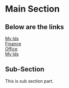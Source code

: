 # Main Section 
## Below are the links

[My Ids]('ids.md')  
[Finance]('ids.md')  
[Office]('ids.md')  
[My Ids]('ids.md')  

## Sub-Section

This is sub section part.
